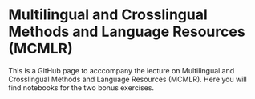# Multilingual and Crosslingual Methods and Language Resources (MCMLR)

This is a GitHub page to acccompany the lecture on Multilingual and Crosslingual Methods and Language Resources (MCMLR). Here you will find notebooks for the two bonus exercises. 
